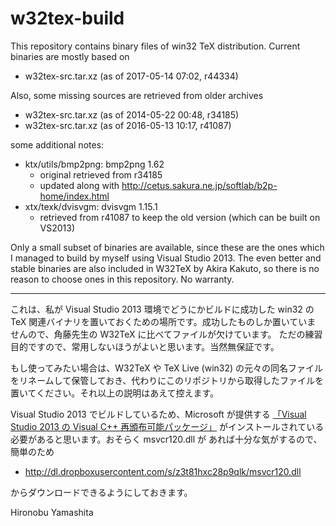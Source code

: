 # w32tex-build

This repository contains binary files of win32 TeX distribution.
Current binaries are mostly based on

- w32tex-src.tar.xz (as of 2017-05-14 07:02, r44334)

Also, some missing sources are retrieved from older archives

- w32tex-src.tar.xz (as of 2014-05-22 00:48, r34185)
- w32tex-src.tar.xz (as of 2016-05-13 10:17, r41087)

some additional notes:

- ktx/utils/bmp2png: bmp2png 1.62
  - original retrieved from r34185
  - updated along with http://cetus.sakura.ne.jp/softlab/b2p-home/index.html
- xtx/texk/dvisvgm: dvisvgm 1.15.1
  - retrieved from r41087 to keep the old version (which can be built on VS2013)

Only a small subset of binaries are available, since these are the ones
which I managed to build by myself using Visual Studio 2013. The even
better and stable binaries are also included in W32TeX by Akira Kakuto,
so there is no reason to choose ones in this repository.
No warranty.

----

これは、私が Visual Studio 2013 環境でどうにかビルドに成功した win32 の
TeX 関連バイナリを置いておくための場所です。成功したものしか置いていま
せんので、角藤先生の W32TeX に比べてファイルが欠けています。
ただの練習目的ですので、常用しないほうがよいと思います。当然無保証です。

もし使ってみたい場合は、W32TeX や TeX Live (win32) の元々の同名ファイル
をリネームして保管しておき、代わりにこのリポジトリから取得したファイルを
置いてください。それ以上の説明はあえて控えます。

Visual Studio 2013 でビルドしているため、Microsoft が提供する
[「Visual Studio 2013 の Visual C++ 再頒布可能パッケージ」](https://www.microsoft.com/ja-jp/download/details.aspx?id=40784)
がインストールされている必要があると思います。おそらく msvcr120.dll が
あれば十分な気がするので、簡単のため

- http://dl.dropboxusercontent.com/s/z3t81hxc28p9qlk/msvcr120.dll

からダウンロードできるようにしておきます。

Hironobu Yamashita
